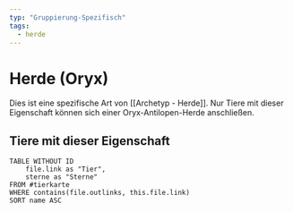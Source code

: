 ```yaml
---
typ: "Gruppierung-Spezifisch"
tags:
  - herde
---  
```

# Herde (Oryx)  
Dies ist eine spezifische Art von [[Archetyp - Herde]]. Nur Tiere mit dieser Eigenschaft können sich einer Oryx-Antilopen-Herde anschließen.  

## Tiere mit dieser Eigenschaft  
```dataview 
TABLE WITHOUT ID   
	file.link as "Tier",   
	sterne as "Sterne"  
FROM #tierkarte 
WHERE contains(file.outlinks, this.file.link) 
SORT name ASC
